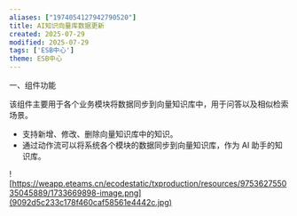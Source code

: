 ```yaml
---
aliases: ["1974054127942790520"]
title: AI知识向量库数据更新
created: 2025-07-29
modified: 2025-07-29
tags: ['ESB中心']
theme: ESB中心
---
```


一、组件功能

该组件主要用于各个业务模块将数据同步到向量知识库中，用于问答以及相似检索场景。

- 支持新增、修改、删除向量知识库中的知识。
- 通过动作流可以将系统各个模块的数据同步到向量知识库，作为 AI 助手的知识库。

![https://weapp.eteams.cn/ecodestatic/txproduction/resources/975362755035045889/1733669898-image.png](9092d5c233c178f460caf58561e4442c.jpg)
